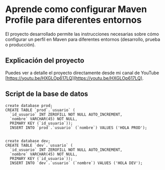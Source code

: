 # Aprende como configurar Maven Profile para diferentes entornos

El proyecto desarrollado permite las instrucciones necesarias sobre cómo configurar un perfil en Maven para diferentes entornos (desarrollo, prueba o producción). 

## Explicación del proyecto

Puedes ver a detalle el proyecto directamente desde mi canal de YouTube [https://youtu.be/HXGLOp617LQ](https://youtu.be/HXGLOp617LQ).


## Script de la base de datos

```
create database prod;
CREATE TABLE `prod`.`usuario` (
  `id_usuario` INT ZEROFILL NOT NULL AUTO_INCREMENT,
  `nombre` VARCHAR(45) NOT NULL,
  PRIMARY KEY (`id_usuario`));
  INSERT INTO `prod`.`usuario` (`nombre`) VALUES ('HOLA PROD');


create database dev;
CREATE TABLE `dev`.`usuario` (
  `id_usuario` INT ZEROFILL NOT NULL AUTO_INCREMENT,
  `nombre` VARCHAR(45) NOT NULL,
  PRIMARY KEY (`id_usuario`));
  INSERT INTO `dev`.`usuario` (`nombre`) VALUES ('HOLA DEV');
```
